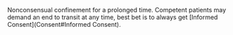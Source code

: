 Nonconsensual confinement for a prolonged time. Competent patients may demand an end to transit at any time, best bet is to always get [Informed Consent](Consent#Informed Consent).